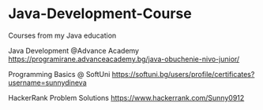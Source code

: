 # Java-Development-Course
Courses from my Java education 

Java Development @Advance Academy
https://programirane.advanceacademy.bg/java-obuchenie-nivo-junior/

Programming Basics @ SoftUni 
https://softuni.bg/users/profile/certificates?username=sunnydineva

HackerRank Problem Solutions
https://www.hackerrank.com/Sunny0912
